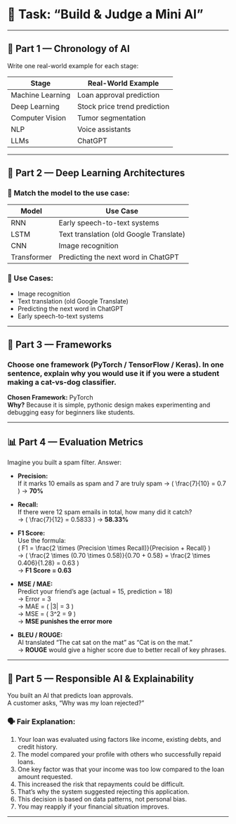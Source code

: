# 🧠 Task: “Build & Judge a Mini AI”

---

## 📅 Part 1 — Chronology of AI

Write one real-world example for each stage:

| Stage            | Real-World Example                  |
|------------------|-------------------------------------|
| Machine Learning | Loan approval prediction            |
| Deep Learning    | Stock price trend prediction        |
| Computer Vision  | Tumor segmentation                  |
| NLP              | Voice assistants                    |
| LLMs             | ChatGPT                             |

---

## 🧬 Part 2 — Deep Learning Architectures

### 🔗 Match the model to the use case:

| Model       | Use Case                              |
|-------------|----------------------------------------|
| RNN         | Early speech-to-text systems           |
| LSTM        | Text translation (old Google Translate)|
| CNN         | Image recognition                      |
| Transformer | Predicting the next word in ChatGPT    |

### 🎯 Use Cases:
- Image recognition  
- Text translation (old Google Translate)  
- Predicting the next word in ChatGPT  
- Early speech-to-text systems  

---

## 🧰 Part 3 — Frameworks
### Choose one framework (PyTorch / TensorFlow / Keras). In one sentence, explain why you would use it if you were a student making a cat-vs-dog classifier.

**Chosen Framework:** PyTorch  
**Why?** Because it is simple, pythonic design makes experimenting and debugging easy for beginners like students.

---

## 📊 Part 4 — Evaluation Metrics

Imagine you built a spam filter. Answer:

- **Precision:**  
  If it marks 10 emails as spam and 7 are truly spam
  → \( \frac{7}{10} = 0.7 \) → **70%**

- **Recall:**  
  If there were 12 spam emails in total, how many did it catch?  
  → \( \frac{7}{12} = 0.5833 \) → **58.33%**

- **F1 Score:**  
  Use the formula:  
  \( F1 = \frac{2 \times (Precision \times Recall)}{Precision + Recall} \)  
  → \( \frac{2 \times (0.70 \times 0.58)}{0.70 + 0.58} = \frac{2 \times 0.406}{1.28} = 0.63 \)  
  → **F1 Score = 0.63**

- **MSE / MAE:**  
  Predict your friend’s age (actual = 15, prediction = 18)  
  → Error = 3  
  → MAE = \( |3| = 3 \)  
  → MSE = \( 3^2 = 9 \)  
  → **MSE punishes the error more**

- **BLEU / ROUGE:**  
  AI translated “The cat sat on the mat” as “Cat is on the mat.”  
  → **ROUGE** would give a higher score due to better recall of key phrases.

---

## 🧭 Part 5 — Responsible AI & Explainability

You built an AI that predicts loan approvals.  
A customer asks, “Why was my loan rejected?”

### 🗣️ Fair Explanation:
1. Your loan was evaluated using factors like income, existing debts, and credit history.  
2. The model compared your profile with others who successfully repaid loans.  
3. One key factor was that your income was too low compared to the loan amount requested.  
4. This increased the risk that repayments could be difficult.  
5. That’s why the system suggested rejecting this application.  
6. This decision is based on data patterns, not personal bias.  
7. You may reapply if your financial situation improves.

---

